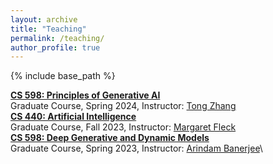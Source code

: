 ```yaml
---
layout: archive
title: "Teaching"
permalink: /teaching/
author_profile: true
---
```


{% include base_path %}

[**CS 598: Principles of Generative AI**](https://courses.engr.illinois.edu/cs440/fa2023/)\
Graduate Course, Spring 2024, Instructor: [Tong Zhang](https://tongzhang-ml.org/)\
[**CS 440: Artificial Intelligence**](https://courses.engr.illinois.edu/cs440/fa2023/)\
Graduate Course, Fall 2023, Instructor: [Margaret Fleck](https://mfleck.cs.illinois.edu/)\
[**CS 598: Deep Generative and Dynamic Models**](https://arindam.cs.illinois.edu/courses/s23cs598/)\
Graduate Course, Spring 2023, Instructor: [Arindam Banerjee](https://arindam.cs.illinois.edu/)\